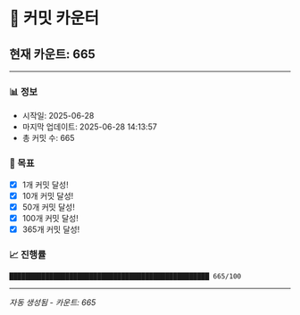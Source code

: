 # 🔢 커밋 카운터

## 현재 카운트: 665

---

### 📊 정보
- 시작일: 2025-06-28
- 마지막 업데이트: 2025-06-28 14:13:57
- 총 커밋 수: 665

### 🎯 목표
- [x] 1개 커밋 달성!
- [x] 10개 커밋 달성!
- [x] 50개 커밋 달성!
- [x] 100개 커밋 달성!
- [x] 365개 커밋 달성!

### 📈 진행률
```
██████████████████████████████████████████████████ 665/100
```

---
*자동 생성됨 - 카운트: 665*
